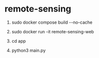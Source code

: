 # remote-sensing

1. sudo docker compose build --no-cache

2. sudo docker run -it remote-sensing-web

3. cd app

3. python3 main.py


